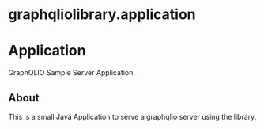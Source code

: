 # graphqliolibrary.application

Application
===========

GraphQLIO Sample Server Application.

About
-----

This is a small Java Application to serve a graphqlio server using the library.
